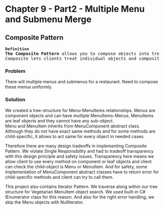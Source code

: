 # Chapter 9 - Part2 - Multiple Menu and Submenu Merge

## Composite Pattern
<pre><font size="3"><b>Definition</b></font>
<b>The Composite Pattern</b> allows you to compose objects into tree structures to represent part-whole hierarchies.
Composite lets clients treat individual objects and composition of objects uniformly.
</pre>

### Problem
There will multiple menus and submenus for a restaurant.
Need to compose these menus uniformly.

### Solution
We created a tree-structure for Menu-MenuItems relationships.
Menus are component objects and can have multiple MenuItems-Menus, MenuItems are leaf objects and they cannot have any sub-object.  
Menu and MenuItem inherits from MenuComponent abstract class. Although they do not have exact same methods and for some methods are child-specific, it allows to act same for every object in needed cases.

Therefore there are many design tradeoffs in implementing Composite Pattern. We violate Single Responsibility and had to tradeoff transparency with this design principle and safety issues.
Transparency here means we allow client to use every method on component or leaf objects and client can check the child-object is Menu or MenuItem. 
And for safety, some implementation of MenuComponent abstract classes have to return error for child-specific methods and client can try to call them.


This project also contains Iterator Pattern. We traverse along within our tree structure for Vegetarian MenuItem object search. We used built-in C# IEnumerator<object> class for this reason.
And also for the right error handling, we skip the Menu objects with NullIterator.